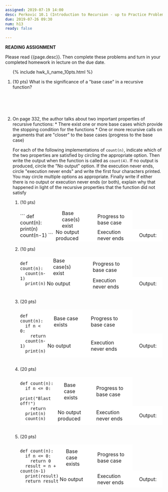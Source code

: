 ```yaml
---
assigned: 2019-07-19 14:00
desc: Perkovic 10.1 (Introduction to Recursion - up to Practice Problem 10.3)
due: 2019-07-26 09:30
num: h13
ready: false

---
```


<b>READING ASSIGNMENT</b>

Please read {{page.desc}}.  Then complete these problems and turn in your completed homework in lecture on the due date.
<ol>

{% include hwk_li_name_10pts.html %}

<li markdown="1" style="margin-bottom:6em;"> (10 pts) What is the significance of a "base case" in a recursive function?
</li>

<li markdown="1">  On page 332, the author talks about two important properties of recursive functions:
* There exist one or more base cases which provide the stopping condition for the functions
* One or more recursive calls on arguments that are "closer" to the base cases (progress to the base case)

For each of the following implementations of `count(n)`, indicate which of the two properties are satisfied by circling the appropriate option. Then write the output when the function is called as `count(4)`. If no output is produced, circle the "No output" option. If the execution never ends, circle "execution never ends" and write the first four characters printed. You may circle multiple options as appropriate. Finally write if either there is no output or execution never ends (or both), explain why that happened in light of the recursive properties that the function did not satisfy

<style>
table.fn_ben { border: none }
table.fn_ben * { border: none }
table.fn_ben * td { padding: 0px 20px 0px 20px; background-color: white; }
table.fn_ben * td:first-of-type { padding: 0px 0px 0px 0px; background-color: white; }
</style>

<ol>

<li style="margin-bottom:0em;"> (10 pts) <!-- recursive functions -->

<table class="fn_ben">
<tr>
<td markdown="1" rowspan="4">
```
def count(n):
  print(n)
  count(n-1)
```

</td>
<td>
Base case(s) exist
</td>
<td>Progress to base case</td>
</tr>
<tr>
<td>No output produced</td>
<td>Execution never ends</td>
<td>Output: </td>
</tr>
</table>



</li>

<div class="pagebreak"></div>



<li style="margin-bottom:2em;"> (10 pts) <!-- one of the function benefit questions -->

<table class="fn_ben" >
<tr>
<td markdown="1" rowspan="4">

```
def count(n):
  count(n-1)
  print(n)

```
</td>
<td>
Base case(s) exist
</td>
<td>Progress to base case</td>
</tr>
<tr>
<td>No output </td>
<td>Execution never ends</td>
<td>Output: </td>
</tr>
</table>

</li> <!-- one of the function benefit questions -->

<li style="margin-bottom:2em;"> (20 pts) <!-- one of the function benefit questions -->

<table class="fn_ben" >
<tr>
<td markdown="1" rowspan="3">

```
def count(n):
  if n < 0:
    return
  count(n-1)
  print(n)

```

</td>
<td>
Base case exists
</td>
<td>Progress to base case</td>
</tr>
<tr>
<td>No output </td>
<td>Execution never ends</td>
<td>Output: </td>
</tr>
</table>

</li>

<li style="margin-bottom:2em;"> (20 pts) <!-- one of the function benefit questions -->

<table class="fn_ben" >
<tr>
<td markdown="1" rowspan="3">

```
def count(n):
  if n <= 0:
    print("Blast off!")
    return
  print(n)
  count(n)
```

</td>
<td>
Base case exists
</td>
<td>Progress to base case</td>
</tr>
<tr>
<td>No output produced</td>
<td>Execution never ends</td>
<td>Output: </td>
</tr>
</table>

</li>

<li style="margin-bottom:2em;"> (20 pts) <!-- one of the function benefit questions -->

<table class="fn_ben">
<tr>
<td markdown="1" rowspan="3">

```
def count(n):
  if n <= 0:
    return 0
  result = n + count(n-1)
  print(result)
  return result
```

</td>
<td>
Base case exists
</td>
<td>Progress to base case</td>
</tr>
<tr>
<td>No output </td>
<td>Execution never ends</td>
<td>Output: </td>
</tr>
</table>

</li>
</ol>
